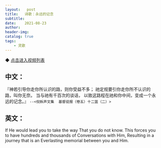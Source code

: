 ```yaml
---
layout:   post
title:   诗歌：永远的记念
subtitle:  
date:    2021-08-23
author:   
header-img: 
catalog: true
tags:
    - 灵歌
---
```


◆ [点击进入视频列表](https://dull-carver-268.notion.site/3c0954c5f9504ba582a92d4767480624)

## 中文：

『神若引导你走你所认识的路，则你受益不多；
祂定规要引你走你所不认识的路，叫你无奈。
当与祂有千百次的谈话，
以致这路程在祂和你中间，变成一个永远的记念。』
``--<倪柝声文集  基督徒报（卷五）十二篮（二）>``

## 英文：

If He would lead you to take the way
That you do not know.
This forces you to have hundreds and thousands of
Conversations with Him,
Resulting in a journey that is an
Everlasting memorial between you and Him.
